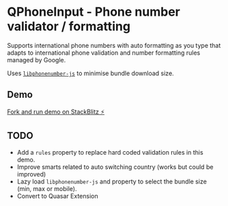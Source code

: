 # QPhoneInput - Phone number validator / formatting

Supports international phone numbers with auto formatting as you type that adapts to international phone validation and number formatting rules managed by Google.

Uses [`libphonenumber-js`](https://catamphetamine.gitlab.io/libphonenumber-js/) to minimise bundle download size.

## Demo

[Fork and run demo on StackBlitz ⚡️](https://stackblitz.com/fork/github/tohagan/quasar-q-phone-input?file=?file=src%2Fcomponents%2Fphone%2FQPhoneInput.vue)

## TODO

- Add a `rules` property to replace hard coded validation rules in this demo.
- Improve smarts related to auto switching country (works but could be improved)
- Lazy load `libphonenumber-js` and property to select the bundle size (min, max or mobile).
- Convert to Quasar Extension
